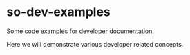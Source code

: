 so-dev-examples
===============

Some code examples for developer documentation.

Here we will demonstrate various developer related concepts.
